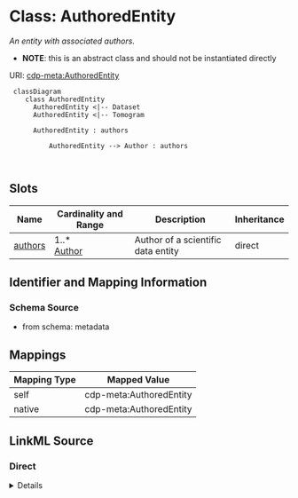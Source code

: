 # Class: AuthoredEntity


_An entity with associated authors._




* __NOTE__: this is an abstract class and should not be instantiated directly


URI: [cdp-meta:AuthoredEntity](metadataAuthoredEntity)




```mermaid
 classDiagram
    class AuthoredEntity
      AuthoredEntity <|-- Dataset
      AuthoredEntity <|-- Tomogram
      
      AuthoredEntity : authors
        
          AuthoredEntity --> Author : authors
        
      
```




<!-- no inheritance hierarchy -->


## Slots

| Name | Cardinality and Range | Description | Inheritance |
| ---  | --- | --- | --- |
| [authors](authors.md) | 1..* <br/> [Author](Author.md) | Author of a scientific data entity | direct |









## Identifier and Mapping Information







### Schema Source


* from schema: metadata





## Mappings

| Mapping Type | Mapped Value |
| ---  | ---  |
| self | cdp-meta:AuthoredEntity |
| native | cdp-meta:AuthoredEntity |





## LinkML Source

<!-- TODO: investigate https://stackoverflow.com/questions/37606292/how-to-create-tabbed-code-blocks-in-mkdocs-or-sphinx -->

### Direct

<details>
```yaml
name: AuthoredEntity
description: An entity with associated authors.
from_schema: metadata
abstract: true
attributes:
  authors:
    name: authors
    description: Author of a scientific data entity.
    from_schema: metadata
    rank: 1000
    multivalued: true
    list_elements_ordered: true
    alias: authors
    owner: AuthoredEntity
    domain_of:
    - AuthoredEntity
    - AnnotatoredEntity
    - Dataset
    - Tomogram
    - Annotation
    range: Author
    required: true
    inlined: true
    inlined_as_list: true

```
</details>

### Induced

<details>
```yaml
name: AuthoredEntity
description: An entity with associated authors.
from_schema: metadata
abstract: true
attributes:
  authors:
    name: authors
    description: Author of a scientific data entity.
    from_schema: metadata
    rank: 1000
    multivalued: true
    list_elements_ordered: true
    alias: authors
    owner: AuthoredEntity
    domain_of:
    - AuthoredEntity
    - AnnotatoredEntity
    - Dataset
    - Tomogram
    - Annotation
    range: Author
    required: true
    inlined: true
    inlined_as_list: true

```
</details>